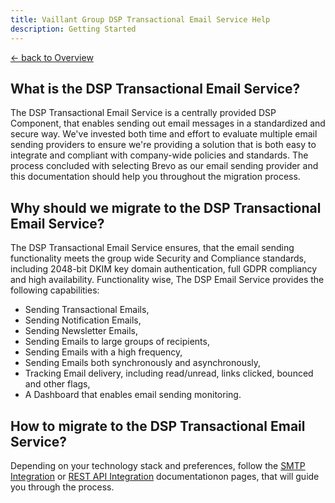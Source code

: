 ```yaml
---
title: Vaillant Group DSP Transactional Email Service Help
description: Getting Started
---
```


[&larr; back to Overview](/email)

## What is the DSP Transactional Email Service?

The DSP Transactional Email Service is a centrally provided DSP Component, that enables sending out email messages in a standardized and secure way.
We've invested both time and effort to evaluate multiple email sending providers to ensure we're providing a solution that is both easy to integrate and compliant with company-wide policies and standards.
The process concluded with selecting Brevo as our email sending provider and this documentation should help you throughout the migration process.

## Why should we migrate to the DSP Transactional Email Service?

The DSP Transactional Email Service ensures, that the email sending functionality meets the group wide Security and Compliance standards, including 2048-bit DKIM key domain authentication, full GDPR compliancy and high availability.
Functionality wise, The DSP Email Service provides the following capabilities:
* Sending Transactional Emails,
* Sending Notification Emails,
* Sending Newsletter Emails,
* Sending Emails to large groups of recipients,
* Sending Emails with a high frequency,
* Sending Emails both synchronously and asynchronously,
* Tracking Email delivery, including read/unread, links clicked, bounced and other flags,
* A Dashboard that enables email sending monitoring.

## How to migrate to the DSP Transactional Email Service?

Depending on your technology stack and preferences, follow the [SMTP Integration](smtp-integration.md) or [REST API Integration](rest-integration.md) documentationon pages, that will guide you through the process.
